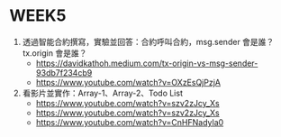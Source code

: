 # WEEK5

1. 透過智能合約撰寫，實驗並回答：合約呼叫合約，msg.sender 會是誰？tx.origin 會是誰？ 
    - https://davidkathoh.medium.com/tx-origin-vs-msg-sender-93db7f234cb9
    - https://www.youtube.com/watch?v=OXzEsQjPzjA
2. 看影片並實作：Array-1、Array-2、Todo List
    - https://www.youtube.com/watch?v=szv2zJcy_Xs
    - https://www.youtube.com/watch?v=szv2zJcy_Xs
    - https://www.youtube.com/watch?v=CnHFNadyla0
